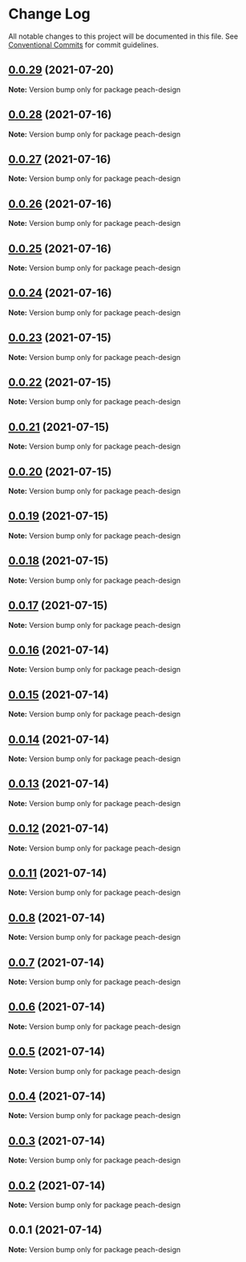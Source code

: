 # Change Log

All notable changes to this project will be documented in this file.
See [Conventional Commits](https://conventionalcommits.org) for commit guidelines.

## [0.0.29](https://github.com/guobaogang/peach-design/compare/peach-design@0.0.28...peach-design@0.0.29) (2021-07-20)

**Note:** Version bump only for package peach-design





## [0.0.28](https://github.com/guobaogang/peach-design/compare/peach-design@0.0.27...peach-design@0.0.28) (2021-07-16)

**Note:** Version bump only for package peach-design





## [0.0.27](https://github.com/guobaogang/peach-design/compare/peach-design@0.0.26...peach-design@0.0.27) (2021-07-16)

**Note:** Version bump only for package peach-design





## [0.0.26](https://github.com/guobaogang/peach-design/compare/peach-design@0.0.25...peach-design@0.0.26) (2021-07-16)

**Note:** Version bump only for package peach-design





## [0.0.25](https://github.com/guobaogang/peach-design/compare/peach-design@0.0.24...peach-design@0.0.25) (2021-07-16)

**Note:** Version bump only for package peach-design





## [0.0.24](https://github.com/guobaogang/peach-design/compare/peach-design@0.0.23...peach-design@0.0.24) (2021-07-16)

**Note:** Version bump only for package peach-design





## [0.0.23](https://github.com/guobaogang/peach-design/compare/peach-design@0.0.22...peach-design@0.0.23) (2021-07-15)

**Note:** Version bump only for package peach-design





## [0.0.22](https://github.com/guobaogang/peach-design/compare/peach-design@0.0.21...peach-design@0.0.22) (2021-07-15)

**Note:** Version bump only for package peach-design





## [0.0.21](https://github.com/guobaogang/peach-design/compare/peach-design@0.0.20...peach-design@0.0.21) (2021-07-15)

**Note:** Version bump only for package peach-design





## [0.0.20](https://github.com/guobaogang/peach-design/compare/peach-design@0.0.19...peach-design@0.0.20) (2021-07-15)

**Note:** Version bump only for package peach-design





## [0.0.19](https://github.com/guobaogang/peach-design/compare/peach-design@0.0.18...peach-design@0.0.19) (2021-07-15)

**Note:** Version bump only for package peach-design





## [0.0.18](https://github.com/guobaogang/peach-design/compare/peach-design@0.0.17...peach-design@0.0.18) (2021-07-15)

**Note:** Version bump only for package peach-design





## [0.0.17](https://github.com/guobaogang/peach-design/compare/peach-design@0.0.16...peach-design@0.0.17) (2021-07-15)

**Note:** Version bump only for package peach-design






## [0.0.16](https://github.com/guobaogang/peach-design/compare/peach-design@0.0.15...peach-design@0.0.16) (2021-07-14)

**Note:** Version bump only for package peach-design





## [0.0.15](https://github.com/guobaogang/peach-design/compare/peach-design@0.0.14...peach-design@0.0.15) (2021-07-14)

**Note:** Version bump only for package peach-design





## [0.0.14](https://github.com/guobaogang/peach-design/compare/peach-design@0.0.13...peach-design@0.0.14) (2021-07-14)

**Note:** Version bump only for package peach-design





## [0.0.13](https://github.com/guobaogang/peach-design/compare/peach-design@0.0.12...peach-design@0.0.13) (2021-07-14)

**Note:** Version bump only for package peach-design





## [0.0.12](https://github.com/guobaogang/peach-design/compare/peach-design@0.0.11...peach-design@0.0.12) (2021-07-14)

**Note:** Version bump only for package peach-design





## [0.0.11](https://github.com/guobaogang/peach-design/compare/peach-design@0.0.8...peach-design@0.0.11) (2021-07-14)

**Note:** Version bump only for package peach-design





## [0.0.8](https://github.com/guobaogang/peach-design/compare/peach-design@0.0.7...peach-design@0.0.8) (2021-07-14)

**Note:** Version bump only for package peach-design





## [0.0.7](https://github.com/guobaogang/peach-design/compare/peach-design@0.0.6...peach-design@0.0.7) (2021-07-14)

**Note:** Version bump only for package peach-design





## [0.0.6](https://github.com/guobaogang/peach-design/compare/peach-design@0.0.5...peach-design@0.0.6) (2021-07-14)

**Note:** Version bump only for package peach-design





## [0.0.5](https://github.com/guobaogang/peach-design/compare/peach-design@0.0.4...peach-design@0.0.5) (2021-07-14)

**Note:** Version bump only for package peach-design





## [0.0.4](https://github.com/guobaogang/peach-design/compare/peach-design@0.0.3...peach-design@0.0.4) (2021-07-14)

**Note:** Version bump only for package peach-design





## [0.0.3](https://github.com/guobaogang/peach-design/compare/peach-design@0.0.2...peach-design@0.0.3) (2021-07-14)

**Note:** Version bump only for package peach-design





## [0.0.2](https://github.com/guobaogang/peach-design/compare/peach-design@0.0.1...peach-design@0.0.2) (2021-07-14)

**Note:** Version bump only for package peach-design





## 0.0.1 (2021-07-14)

**Note:** Version bump only for package peach-design
